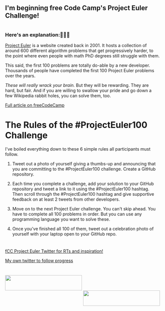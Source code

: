 ## I'm beginning free Code Camp's Project Euler Challenge! 

# 

### Here's an explanation:👨🏼‍💻

[Project Euler](https://projecteuler.net) is a website created back in 2001. It hosts a collection of around 600 different algorithm problems that get progressively harder, to the point where even people with math PhD degrees still struggle with them.

This said, the first 100 problems are totally do-able by a new developer. Thousands of people have completed the first 100 Project Euler problems over the years.

*These will really wrack your brain.* But they will be rewarding. They are hard, but fair. And if you are willing to swallow your pride and go down a few Wikipedia rabbit holes, you can solve them, too.

[Full article on freeCodeCamp](https://www.freecodecamp.org/news/projecteuler100-coding-challenge-competitive-programming/)


# The Rules of the #ProjectEuler100 Challenge

I've boiled everything down to these 6 simple rules all participants must follow.

1. Tweet out a photo of yourself giving a thumbs-up and announcing that you are committing to the #ProjectEuler100 challenge.
Create a GitHub repository.

2. Each time you complete a challenge, add your solution to your GitHub repository and tweet a link to it using the #ProjectEuler100 hashtag.
Then scroll through the #ProjectEuler100 hashtag and give supportive feedback on at least 2 tweets from other developers.
3. Move on to the next Project Euler challenge. You can't skip ahead. You have to complete all 100 problems in order. But you can use any programming language you want to solve these.

4. Once you've finished all 100 of them, tweet out a celebration photo of yourself with your laptop open to your GitHub repo.
#  
[fCC Project Euler Twitter for RTs and inspiration!](https://twitter.com/ProjectEuler100)

[My own twitter to follow progress](https://twitter.com/NormRasmussen)

# 





 <img align="left" width="250" height="50" src="https://projecteuler.net/themes/20201111/logo_default.png">
<img align="right" width="250" height="50" src="https://www.freecodecamp.org/news/content/images/2019/11/fcc_primary_large_24X210.svg">
